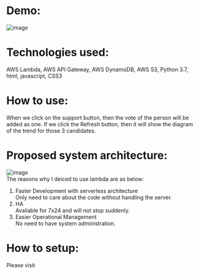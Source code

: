 # Demo:
![image](https://github.com/manbobo2002/serverless-votting/blob/master/demo.gif)  

# Technologies used:  
AWS Lambda, AWS API Gateway, AWS DynamoDB, AWS S3, Python 3.7, html, javascript, CSS3

# How to use:  
When we click on the support button, then the vote of the person will be added as one. If we click the Refresh button, then it will show the diagram of the trend for those 3 candidates.  

# Proposed system architecture:
![image](https://github.com/manbobo2002/serverless-votting/blob/master/Solution%20Diagram.PNG)  
The reasons why I deiced to use lambda are as below:  
1. Faster Development with serverless architecture  
Only need to care about the code without handling the server.  
2. HA  
Avaliable for 7x24 and will not stop suddenly.
3. Easier Operational Management  
No need to have system administration.    

# How to setup:  
Please visit 